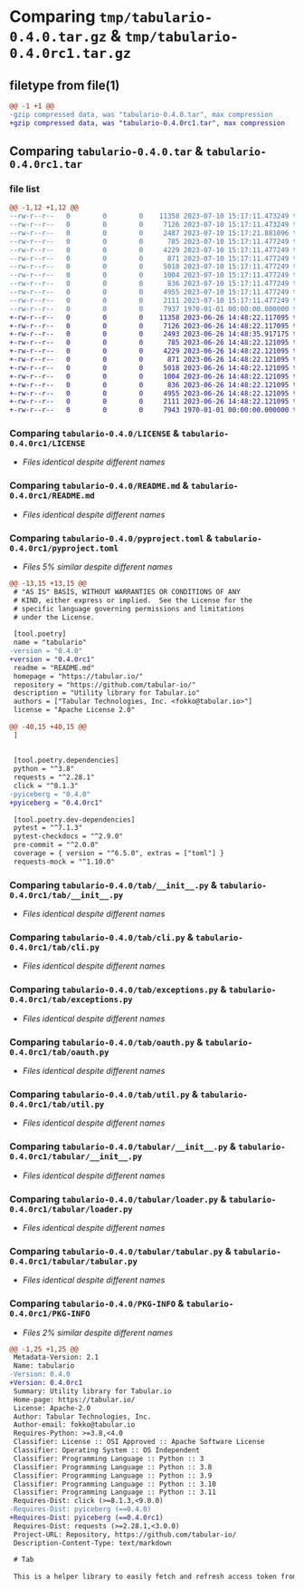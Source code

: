 # Comparing `tmp/tabulario-0.4.0.tar.gz` & `tmp/tabulario-0.4.0rc1.tar.gz`

## filetype from file(1)

```diff
@@ -1 +1 @@
-gzip compressed data, was "tabulario-0.4.0.tar", max compression
+gzip compressed data, was "tabulario-0.4.0rc1.tar", max compression
```

## Comparing `tabulario-0.4.0.tar` & `tabulario-0.4.0rc1.tar`

### file list

```diff
@@ -1,12 +1,12 @@
--rw-r--r--   0        0        0    11358 2023-07-10 15:17:11.473249 tabulario-0.4.0/LICENSE
--rw-r--r--   0        0        0     7126 2023-07-10 15:17:11.473249 tabulario-0.4.0/README.md
--rw-r--r--   0        0        0     2487 2023-07-10 15:17:21.881096 tabulario-0.4.0/pyproject.toml
--rw-r--r--   0        0        0      785 2023-07-10 15:17:11.477249 tabulario-0.4.0/tab/__init__.py
--rw-r--r--   0        0        0     4229 2023-07-10 15:17:11.477249 tabulario-0.4.0/tab/cli.py
--rw-r--r--   0        0        0      871 2023-07-10 15:17:11.477249 tabulario-0.4.0/tab/exceptions.py
--rw-r--r--   0        0        0     5018 2023-07-10 15:17:11.477249 tabulario-0.4.0/tab/oauth.py
--rw-r--r--   0        0        0     1004 2023-07-10 15:17:11.477249 tabulario-0.4.0/tab/util.py
--rw-r--r--   0        0        0      836 2023-07-10 15:17:11.477249 tabulario-0.4.0/tabular/__init__.py
--rw-r--r--   0        0        0     4955 2023-07-10 15:17:11.477249 tabulario-0.4.0/tabular/loader.py
--rw-r--r--   0        0        0     2111 2023-07-10 15:17:11.477249 tabulario-0.4.0/tabular/tabular.py
--rw-r--r--   0        0        0     7937 1970-01-01 00:00:00.000000 tabulario-0.4.0/PKG-INFO
+-rw-r--r--   0        0        0    11358 2023-06-26 14:48:22.117095 tabulario-0.4.0rc1/LICENSE
+-rw-r--r--   0        0        0     7126 2023-06-26 14:48:22.117095 tabulario-0.4.0rc1/README.md
+-rw-r--r--   0        0        0     2493 2023-06-26 14:48:35.917175 tabulario-0.4.0rc1/pyproject.toml
+-rw-r--r--   0        0        0      785 2023-06-26 14:48:22.121095 tabulario-0.4.0rc1/tab/__init__.py
+-rw-r--r--   0        0        0     4229 2023-06-26 14:48:22.121095 tabulario-0.4.0rc1/tab/cli.py
+-rw-r--r--   0        0        0      871 2023-06-26 14:48:22.121095 tabulario-0.4.0rc1/tab/exceptions.py
+-rw-r--r--   0        0        0     5018 2023-06-26 14:48:22.121095 tabulario-0.4.0rc1/tab/oauth.py
+-rw-r--r--   0        0        0     1004 2023-06-26 14:48:22.121095 tabulario-0.4.0rc1/tab/util.py
+-rw-r--r--   0        0        0      836 2023-06-26 14:48:22.121095 tabulario-0.4.0rc1/tabular/__init__.py
+-rw-r--r--   0        0        0     4955 2023-06-26 14:48:22.121095 tabulario-0.4.0rc1/tabular/loader.py
+-rw-r--r--   0        0        0     2111 2023-06-26 14:48:22.121095 tabulario-0.4.0rc1/tabular/tabular.py
+-rw-r--r--   0        0        0     7943 1970-01-01 00:00:00.000000 tabulario-0.4.0rc1/PKG-INFO
```

### Comparing `tabulario-0.4.0/LICENSE` & `tabulario-0.4.0rc1/LICENSE`

 * *Files identical despite different names*

### Comparing `tabulario-0.4.0/README.md` & `tabulario-0.4.0rc1/README.md`

 * *Files identical despite different names*

### Comparing `tabulario-0.4.0/pyproject.toml` & `tabulario-0.4.0rc1/pyproject.toml`

 * *Files 5% similar despite different names*

```diff
@@ -13,15 +13,15 @@
 # "AS IS" BASIS, WITHOUT WARRANTIES OR CONDITIONS OF ANY
 # KIND, either express or implied.  See the License for the
 # specific language governing permissions and limitations
 # under the License.
 
 [tool.poetry]
 name = "tabulario"
-version = "0.4.0"
+version = "0.4.0rc1"
 readme = "README.md"
 homepage = "https://tabular.io/"
 repository = "https://github.com/tabular-io/"
 description = "Utility library for Tabular.io"
 authors = ["Tabular Technologies, Inc. <fokko@tabular.io>"]
 license = "Apache License 2.0"
 
@@ -40,15 +40,15 @@
 ]
 
 
 [tool.poetry.dependencies]
 python = "^3.8"
 requests = "^2.28.1"
 click = "^8.1.3"
-pyiceberg = "0.4.0"
+pyiceberg = "0.4.0rc1"
 
 [tool.poetry.dev-dependencies]
 pytest = "^7.1.3"
 pytest-checkdocs = "^2.9.0"
 pre-commit = "^2.0.0"
 coverage = { version = "^6.5.0", extras = ["toml"] }
 requests-mock = "^1.10.0"
```

### Comparing `tabulario-0.4.0/tab/__init__.py` & `tabulario-0.4.0rc1/tab/__init__.py`

 * *Files identical despite different names*

### Comparing `tabulario-0.4.0/tab/cli.py` & `tabulario-0.4.0rc1/tab/cli.py`

 * *Files identical despite different names*

### Comparing `tabulario-0.4.0/tab/exceptions.py` & `tabulario-0.4.0rc1/tab/exceptions.py`

 * *Files identical despite different names*

### Comparing `tabulario-0.4.0/tab/oauth.py` & `tabulario-0.4.0rc1/tab/oauth.py`

 * *Files identical despite different names*

### Comparing `tabulario-0.4.0/tab/util.py` & `tabulario-0.4.0rc1/tab/util.py`

 * *Files identical despite different names*

### Comparing `tabulario-0.4.0/tabular/__init__.py` & `tabulario-0.4.0rc1/tabular/__init__.py`

 * *Files identical despite different names*

### Comparing `tabulario-0.4.0/tabular/loader.py` & `tabulario-0.4.0rc1/tabular/loader.py`

 * *Files identical despite different names*

### Comparing `tabulario-0.4.0/tabular/tabular.py` & `tabulario-0.4.0rc1/tabular/tabular.py`

 * *Files identical despite different names*

### Comparing `tabulario-0.4.0/PKG-INFO` & `tabulario-0.4.0rc1/PKG-INFO`

 * *Files 2% similar despite different names*

```diff
@@ -1,25 +1,25 @@
 Metadata-Version: 2.1
 Name: tabulario
-Version: 0.4.0
+Version: 0.4.0rc1
 Summary: Utility library for Tabular.io
 Home-page: https://tabular.io/
 License: Apache-2.0
 Author: Tabular Technologies, Inc.
 Author-email: fokko@tabular.io
 Requires-Python: >=3.8,<4.0
 Classifier: License :: OSI Approved :: Apache Software License
 Classifier: Operating System :: OS Independent
 Classifier: Programming Language :: Python :: 3
 Classifier: Programming Language :: Python :: 3.8
 Classifier: Programming Language :: Python :: 3.9
 Classifier: Programming Language :: Python :: 3.10
 Classifier: Programming Language :: Python :: 3.11
 Requires-Dist: click (>=8.1.3,<9.0.0)
-Requires-Dist: pyiceberg (==0.4.0)
+Requires-Dist: pyiceberg (==0.4.0rc1)
 Requires-Dist: requests (>=2.28.1,<3.0.0)
 Project-URL: Repository, https://github.com/tabular-io/
 Description-Content-Type: text/markdown
 
 # Tab
 
 This is a helper library to easily fetch and refresh access token from Tabular.
```

